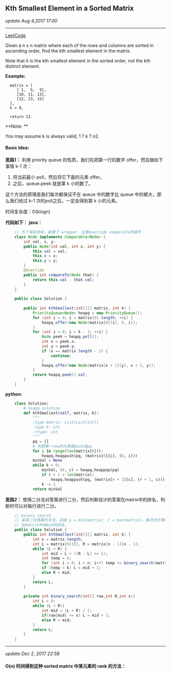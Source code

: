 ## Kth Smallest Element in a Sorted Matrix
_update Aug 4,2017 17:00_

---
[LeetCode](https://leetcode.com/problems/kth-smallest-element-in-a-sorted-matrix/description/)

Given a n x n matrix where each of the rows and columns are sorted in ascending order, find the kth smallest element in the matrix.

Note that it is the kth smallest element in the sorted order, not the kth distinct element.

**Example:**

      matrix = [
         [ 1,  5,  9],
         [10, 11, 13],
         [12, 13, 15]
      ],
      k = 8,
      
      return 13.

**Note: **

You may assume k is always valid, 1 ? k ? n2.

#### Basic Idea:
**思路1：**
利用 priority queue 的性质，我们先把第一行的数字 offer，然后做如下事情 k-1 次：

1. 将当前最小 poll，然后将它下面的元素 offer。
2. 之后，queue.peek 就是第 k 小的数了。

这个方法的原理是我们每次都保证不在 queue 中的数字比 queue 中的都大，那么我们经过 k-1 次的poll之后，一定会得到第 k 小的元素。

时间复杂度：O(klogn)

**代码如下：**
**java：**
```java
    // 为了保存坐标，新建了 wrapper，注意override compareTo的细节
    class Node implements Comparable<Node> {
        int val, x, y;
        public Node(int val, int x, int y) {
            this.val = val;
            this.x = x;
            this.y = y;
        }
        @Override
        public int compareTo(Node that) {
            return this.val - that.val;
        }
    } 
    
    public class Solution {
    
        public int kthSmallest(int[][] matrix, int k) {
            PriorityQueue<Node> heapq = new PriorityQueue();
            for (int i = 0; i < matrix[0].length; ++i) {
                heapq.offer(new Node(matrix[0][i], 0, i));
            }
            for (int i = 0; i < k - 1; ++i) {
                Node peek = heapq.poll();
                int x = peek.x;
                int y = peek.y;
                if (x == matrix.length - 1) {
                    continue;
                }
                heapq.offer(new Node(matrix[x + 1][y], x + 1, y));
            }
            return heapq.peek().val;
        }
    }
```

**python:**
```python
    class Solution:
        # heapq solution
        def kthSmallest(self, matrix, k):
            """
            :type matrix: List[List[int]]
            :type k: int
            :rtype: int
            """
            pq = []
            # 先把第一row的元素都push进pq
            for i in range(len(matrix[0])):
                heapq.heappush(pq, (matrix[0][i], (0, i)))
            minVal = None
            while k > 0:
                minVal, (r, c) = heapq.heappop(pq)
                if r + 1 < len(matrix): 
                    heapq.heappush(pq, (matrix[r + 1][c], (r + 1, c)))
                k -= 1
            return minVal
```

**思路2：**
使用二分法对答案进行二分，然后判断估计的答案在matrix中的排名，判断时可以对每行进行二分。
```java
    // binary search
    // 采用二分答案的方法，初始 p = min(matrix), r = max(matrix)，每次对于猜测的答案mid
    // 在matrix中找mid的排名，
    public class Solution {
        public int kthSmallest(int[][] matrix, int k) {
    		int n = matrix.length;
    		int L = matrix[0][0], R = matrix[n - 1][n - 1];
    		while (L < R) {
    			int mid = L + ((R - L) >> 1);
    			int temp = 0;
    			for (int i = 0; i < n; i++) temp += binary_search(matrix[i], n, mid);
    			if (temp < k) L = mid + 1;
    			else R = mid;
    		}
    		return L;
    	}
    	
    	private int binary_search(int[] row,int R,int x){
    	    int L = 0;
    	    while (L < R){
    	        int mid = (L + R) / 2;
    	        if(row[mid] <= x) L = mid + 1;
    	        else R = mid;
    	    }
    	    return L;
    	}
    }
```

---
_update Dec 2, 2017  22:58_
#### O(n) 时间得到这种 sorted matrix 中某元素的 rank 的方法：




















